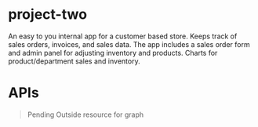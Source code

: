 # project-two
An easy to you internal app for a customer based store. Keeps track of sales orders, invoices, and sales data. 
The app includes a sales order form and admin panel for adjusting inventory and products. 
Charts for product/department sales and inventory. 



# APIs 
>Pending
>Outside resource for graph
